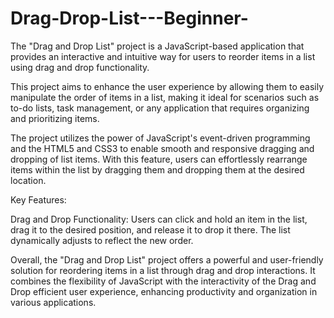 # Drag-Drop-List---Beginner-
The "Drag and Drop List" project is a JavaScript-based application that provides an interactive and intuitive way for users to reorder items in a list using drag and drop functionality.

This project aims to enhance the user experience by allowing them to easily manipulate the order of items in a list, making it ideal for scenarios such as to-do lists, task management, or any application that requires organizing and prioritizing items.

The project utilizes the power of JavaScript's event-driven programming and the HTML5 and CSS3 to enable smooth and responsive dragging and dropping of list items. With this feature, users can effortlessly rearrange items within the list by dragging them and dropping them at the desired location.

Key Features:

Drag and Drop Functionality: Users can click and hold an item in the list, drag it to the desired position, and release it to drop it there. The list dynamically adjusts to reflect the new order.

Overall, the "Drag and Drop List" project offers a powerful and user-friendly solution for reordering items in a list through drag and drop interactions. It combines the flexibility of JavaScript with the interactivity of the Drag and Drop efficient user experience, enhancing productivity and organization in various applications.
